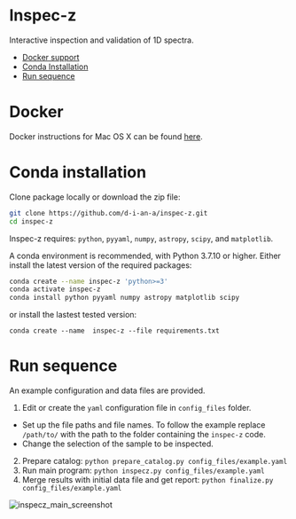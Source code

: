 # Inspec-z
Interactive inspection and validation of 1D spectra.
- [Docker support](#Docker)
- [Conda Installation](#Conda-Installation)
- [Run sequence](#Run-sequence)


# Docker 
Docker instructions for Mac OS X can be found [here](Docker/README.md).

# Conda installation
Clone package locally or download the zip file:

```bash
git clone https://github.com/d-i-an-a/inspec-z.git
cd inspec-z
```

Inspec-z requires: `python`, `pyyaml`, `numpy`, `astropy`, `scipy`, and `matplotlib`.

A conda environment is recommended, with Python 3.7.10 or higher. Either install the latest version of the required packages:

```bash
conda create --name inspec-z 'python>=3'
conda activate inspec-z
conda install python pyyaml numpy astropy matplotlib scipy
```
or install the lastest tested version:

`conda create --name  inspec-z --file requirements.txt`

# Run sequence
An example configuration and data files are provided.

1. Edit or create the `yaml` configuration file in `config_files` folder.
- Set up the file paths and file names. To follow the example replace `/path/to/` with the path to the folder containing the `inspec-z` code.
- Change the selection of the sample to be inspected.

2. Prepare catalog: `python prepare_catalog.py config_files/example.yaml`
3. Run main program: `python inspecz.py config_files/example.yaml`
4. Merge results with initial data file and get report: `python finalize.py config_files/example.yaml`

![inspecz_main_screenshot](https://user-images.githubusercontent.com/48242007/116094996-e95b0780-a69f-11eb-8010-a1cc7c2b9633.png)

